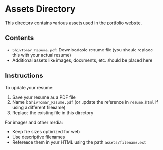 # Assets Directory

This directory contains various assets used in the portfolio website.

## Contents

- `ShivTomar_Resume.pdf`: Downloadable resume file (you should replace this with your actual resume)
- Additional assets like images, documents, etc. should be placed here

## Instructions

To update your resume:

1. Save your resume as a PDF file
2. Name it `ShivTomar_Resume.pdf` (or update the reference in `resume.html` if using a different filename)
3. Replace the existing file in this directory

For images and other media:
- Keep file sizes optimized for web
- Use descriptive filenames
- Reference them in your HTML using the path `assets/filename.ext` 
